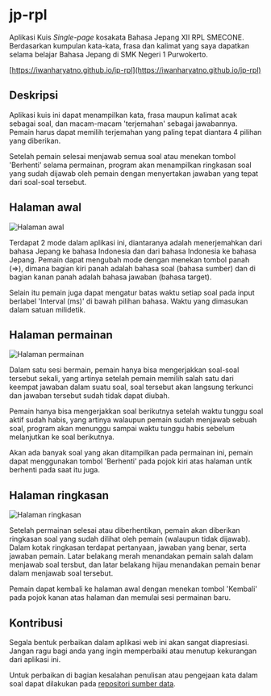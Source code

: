 # jp-rpl
Aplikasi Kuis _Single-page_ kosakata Bahasa Jepang XII RPL SMECONE. Berdasarkan kumpulan kata-kata, frasa dan kalimat yang saya dapatkan selama belajar Bahasa Jepang di SMK Negeri 1 Purwokerto.

[https://iwanharyatno.github.io/jp-rpl](https://iwanharyatno.github.io/jp-rpl)

## Deskripsi
Aplikasi kuis ini dapat menampilkan kata, frasa maupun kalimat acak sebagai soal, dan macam-macam 'terjemahan' sebagai jawabannya. Pemain harus dapat memilih terjemahan yang paling tepat diantara 4 pilihan yang diberikan.

Setelah pemain selesai menjawab semua soal atau menekan tombol 'Berhenti' selama permainan, program akan menampilkan ringkasan soal yang sudah dijawab oleh pemain dengan menyertakan jawaban yang tepat dari soal-soal tersebut.

## Halaman awal
![Halaman awal](https://user-images.githubusercontent.com/72286584/191954503-d4004bfe-7b85-4e9f-84ec-46e3b2ce4862.png)

Terdapat 2 mode dalam aplikasi ini, diantaranya adalah menerjemahkan dari bahasa Jepang ke bahasa Indonesia dan dari bahasa Indonesia ke bahasa Jepang. Pemain dapat mengubah mode dengan menekan tombol panah (=>), dimana bagian kiri panah adalah bahasa soal (bahasa sumber) dan di bagian kanan panah adalah bahasa jawaban (bahasa target).

Selain itu pemain juga dapat mengatur batas waktu setiap soal pada input berlabel 'Interval (ms)' di bawah pilihan bahasa. Waktu yang dimasukan dalam satuan milidetik.

## Halaman permainan
![Halaman permainan](https://user-images.githubusercontent.com/72286584/191954759-f1d42490-b7d7-4905-8cfe-b69963b3e3ff.png)

Dalam satu sesi bermain, pemain hanya bisa mengerjakkan soal-soal tersebut sekali, yang artinya setelah pemain memilih salah satu dari keempat jawaban dalam suatu soal, soal tersebut akan langsung terkunci dan jawaban tersebut sudah tidak dapat diubah.

Pemain hanya bisa mengerjakkan soal berikutnya setelah waktu tunggu soal aktif sudah habis, yang artinya walaupun pemain sudah menjawab sebuah soal, program akan menunggu sampai waktu tunggu habis sebelum melanjutkan ke soal berikutnya.

Akan ada banyak soal yang akan ditampilkan pada permainan ini, pemain dapat menggunakan tombol 'Berhenti' pada pojok kiri atas halaman untik berhenti pada saat itu juga.

## Halaman ringkasan
![Halaman ringkasan](https://user-images.githubusercontent.com/72286584/191955768-e9132118-2ada-4043-8771-c4e4a921cebe.png)

Setelah permainan selesai atau diberhentikan, pemain akan diberikan ringkasan soal yang sudah dilihat oleh pemain (walaupun tidak dijawab). Dalam kotak ringkasan terdapat pertanyaan, jawaban yang benar, serta jawaban pemain. Latar belakang merah menandakan pemain salah dalam menjawab soal tersbut, dan latar belakang hijau menandakan pemain benar dalam menjawab soal tersebut.

Pemain dapat kembali ke halaman awal dengan menekan tombol 'Kembali' pada pojok kanan atas halaman dan memulai sesi permainan baru.

## Kontribusi
Segala bentuk perbaikan dalam aplikasi web ini akan sangat diapresiasi. Jangan ragu bagi anda yang ingin memperbaiki atau menutup kekurangan dari aplikasi ini.

Untuk perbaikan di bagian kesalahan penulisan atau pengejaan kata dalam soal dapat dilakukan pada [repositori sumber data](https://github.com/iwanharyatno/jp-rpl-resources).
